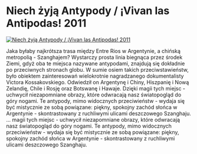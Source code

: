 Niech żyją Antypody / ¡Vivan las Antipodas! 2011 
=============
[![Niech żyją Antypody / ¡Vivan las Antipodas! 2011 ](http://vidos.pl/images/player.gif)](http://vidos.pl/niech-zyja-antypody-vivan-las-antipodas-2011)

 Jaka byłaby najkrótsza trasa między Entre Rios w Argentynie, a chińską metropolią - Szanghajem? Wystarczy prosta linia biegnąca przez środek Ziemi, gdyż oba te miejsca nazywane antypodami, znajdują się dokładnie po przeciwnych stronach globu. W sumie osiem takich przeciwstawieństw, było obiektem zainteresowań wielokrotnie nagradzanego dokumentalisty Victora Kossakovskiego. Odwiedził on Argentynę i Chiny, Hiszpanię i Nową Zelandię, Chile i Rosję oraz Botswanę i Hawaje. Dzięki magii tych miejsc - uchwycił niezapomniane obrazy, które odwracają nasz światopogląd do góry nogami. Te antypody, mimo widocznych przeciwieństw - wydaja się być mistycznie ze sobą powiązane: piękny, spokojny zachód słońca w Argentynie - skontrastowany z ruchliwymi ulicami deszczowego Szanghaju.   ... magii tych miejsc - uchwycił niezapomniane obrazy, które odwracają nasz światopogląd do góry nogami. Te antypody, mimo widocznych przeciwieństw - wydaja się być mistycznie ze sobą powiązane: piękny, spokojny zachód słońca w Argentynie - skontrastowany z ruchliwymi ulicami deszczowego Szanghaju.
